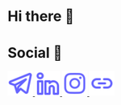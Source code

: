 # Hi there 👋

# Social 📨
<a href="https://t.me/albrtpr">
  <img src="https://github.com/albrtr/albrtr/blob/main/icons/telegram-alt.svg" alt="Telegram" width="50" height="50">
</a>
<a href="https://linkedin.com/in/albrtpr">
  <img src="https://github.com/albrtr/albrtr/blob/main/icons/linkedin-alt.svg" alt="Linkedin" width="50" height="50">
</a>
<a href="https://instagram.com/albrt.r">
  <img src="https://github.com/albrtr/albrtr/blob/main/icons/instagram.svg" alt="Instagram" width="50" height="50">
</a>
<a href="https://clck.ru/34RmrX">
  <img src="https://github.com/albrtr/albrtr/blob/main/icons/link-h.svg" alt="Web" width="50" height="50">
</a>

